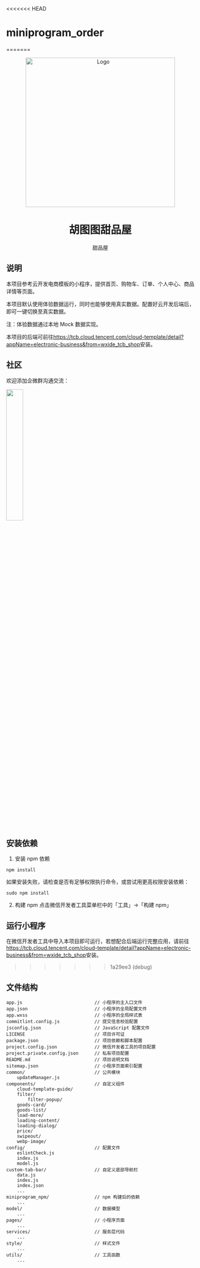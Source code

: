 <<<<<<< HEAD
# miniprogram_order
=======
<br />
<div align="center">
    <img src="https://qcloudimg.tencent-cloud.cn/raw/f97dc74fbf9af5d7b2b3d8bc0a4e91d4.png" alt="Logo" width="400">

  <h1 align="center">胡图图甜品屋</h1>

  <p align="center">
  甜品屋
    <br />
  </p>
</div>

## 说明

本项目参考云开发电商模板的小程序，提供首页、购物车、订单、个人中心、商品详情等页面。

本项目默认使用体验数据运行，同时也能够使用真实数据。配置好云开发后端后，即可一键切换至真实数据。

注：体验数据通过本地 Mock 数据实现。

本项目的后端可前往<https://tcb.cloud.tencent.com/cloud-template/detail?appName=electronic-business&from=wxide_tcb_shop>安装。

## 社区

欢迎添加企微群沟通交流：

<div>
    <img src="https://qcloudimg.tencent-cloud.cn/raw/bbb904f6fd6da01aa677e8a31e37651d.jpg" style="width:30%;">
</div>

## 安装依赖

1. 安装 npm 依赖

```shell
npm install
```

 如果安装失败，请检查是否有足够权限执行命令，或尝试用更高权限安装依赖：

 ```shell
 sudo npm install
 ```

2. 构建 npm
点击微信开发者工具菜单栏中的「工具」->「构建 npm」

## 运行小程序

在微信开发者工具中导入本项目即可运行，若想配合后端运行完整应用，请前往<https://tcb.cloud.tencent.com/cloud-template/detail?appName=electronic-business&from=wxide_tcb_shop>安装。
>>>>>>> 1a29ee3 (debug)

## 文件结构
```
app.js                           // 小程序的主入口文件
app.json                         // 小程序的全局配置文件
app.wxss                         // 小程序的全局样式表
commitlint.config.js             // 提交信息校验配置
jsconfig.json                    // JavaScript 配置文件
LICENSE                          // 项目许可证
package.json                     // 项目依赖和脚本配置
project.config.json              // 微信开发者工具的项目配置
project.private.config.json      // 私有项目配置
README.md                        // 项目说明文档
sitemap.json                     // 小程序页面索引配置
common/                          // 公共模块
    updateManager.js
components/                      // 自定义组件
    cloud-template-guide/
    filter/
        filter-popup/
    goods-card/
    goods-list/
    load-more/
    loading-content/
    loading-dialog/
    price/
    swipeout/
    webp-image/
config/                          // 配置文件
    eslintCheck.js
    index.js
    model.js
custom-tab-bar/                  // 自定义底部导航栏
    data.js
    index.js
    index.json
    ...
miniprogram_npm/                 // npm 构建后的依赖
    ...
model/                           // 数据模型
    ...
pages/                           // 小程序页面
    ...
services/                        // 服务层代码
    ...
style/                           // 样式文件
    ...
utils/                           // 工具函数
    ...
```